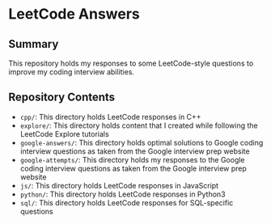 # LeetCode Answers

## Summary

This repository holds my responses to some LeetCode-style questions to improve my coding interview abilities.

## Repository Contents

- `cpp/`: This directory holds LeetCode responses in C++
- `explore/`: This directory holds content that I created while following the LeetCode Explore tutorials
- `google-answers/`: This directory holds optimal solutions to Google coding interview questions as taken from the Google interview prep website
- `google-attempts/`: This directory holds my responses to the Google coding interview questions as taken from the Google interview prep website
- `js/`: This directory holds LeetCode responses in JavaScript
- `python/`: This directory holds LeetCode responses in Python3
- `sql/`: This directory holds LeetCode responses for SQL-specific questions
